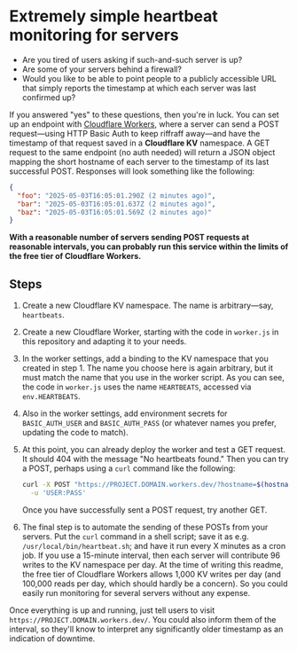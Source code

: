 # Extremely simple heartbeat monitoring for servers

- Are you tired of users asking if such-and-such server is up?
- Are some of your servers behind a firewall?
- Would you like to be able to point people to a publicly accessible URL that
  simply reports the timestamp at which each server was last confirmed up?

If you answered "yes" to these questions, then you're in luck. You can set up an
endpoint with [Cloudflare Workers](https://workers.cloudflare.com/), where a
server can send a POST request—using HTTP Basic Auth to keep riffraff away—and
have the timestamp of that request saved in a **Cloudflare KV** namespace. A GET
request to the same endpoint (no auth needed) will return a JSON object mapping
the short hostname of each server to the timestamp of its last successful POST.
Responses will look something like the following:

```json
{
  "foo": "2025-05-03T16:05:01.290Z (2 minutes ago)",
  "bar": "2025-05-03T16:05:01.637Z (2 minutes ago)",
  "baz": "2025-05-03T16:05:01.569Z (2 minutes ago)"
}
```

**With a reasonable number of servers sending POST requests at reasonable
intervals, you can probably run this service within the limits of the free tier
of Cloudflare Workers.**

## Steps

1. Create a new Cloudflare KV namespace. The name is arbitrary—say,
   `heartbeats`.

2. Create a new Cloudflare Worker, starting with the code in `worker.js` in this
   repository and adapting it to your needs.

3. In the worker settings, add a binding to the KV namespace that you created in
   step 1. The name you choose here is again arbitrary, but it must match the
   name that you use in the worker script. As you can see, the code in
   `worker.js` uses the name `HEARTBEATS`, accessed via `env.HEARTBEATS`.

4. Also in the worker settings, add environment secrets for `BASIC_AUTH_USER`
   and `BASIC_AUTH_PASS` (or whatever names you prefer, updating the code to
   match).

5. At this point, you can already deploy the worker and test a GET request. It
   should 404 with the message "No heartbeats found." Then you can try a POST,
   perhaps using a `curl` command like the following:

   ```sh
   curl -X POST "https://PROJECT.DOMAIN.workers.dev/?hostname=$(hostname -s)" \
     -u 'USER:PASS'
   ```

   Once you have successfully sent a POST request, try another GET.

6. The final step is to automate the sending of these POSTs from your servers.
   Put the `curl` command in a shell script; save it as e.g.
   `/usr/local/bin/heartbeat.sh`; and have it run every X minutes as a cron job.
   If you use a 15-minute interval, then each server will contribute 96 writes
   to the KV namespace per day. At the time of writing this readme, the free
   tier of Cloudflare Workers allows 1,000 KV writes per day (and 100,000 reads
   per day, which should hardly be a concern). So you could easily run
   monitoring for several servers without any expense.

Once everything is up and running, just tell users to visit
`https://PROJECT.DOMAIN.workers.dev/`. You could also inform them of the
interval, so they'll know to interpret any significantly older timestamp as an
indication of downtime.
